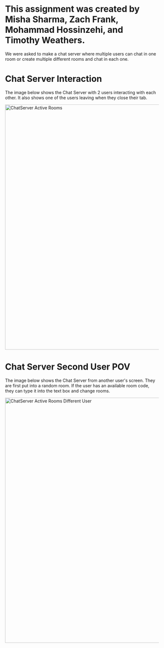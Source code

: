 # This assignment was created by Misha Sharma, Zach Frank, Mohammad Hossinzehi, and Timothy Weathers. 

We were asked to make a chat server where multiple users can chat in one room or create multiple different rooms and chat in each one. 

# Chat Server Interaction
The image below shows the Chat Server with 2 users interacting with each other. It also shows one of the users leaving when they close their tab. 

<img width="800" alt="ChatServer Active Rooms" src="https://github.com/mishasharmaa/ChatServer/assets/148586686/71ac520c-f23e-4bcc-9edf-cb34e4166e5a">

# Chat Server Second User POV
The image below shows the Chat Server from another user's screen. They are first put into a random room. If the user has an available room code, they can type it into the text box and change rooms. 

<img width="800" alt="ChatServer Active Rooms Different User" src="https://github.com/mishasharmaa/ChatServer/assets/148586686/d1e95681-478b-447a-9ccc-f22645779a17">


